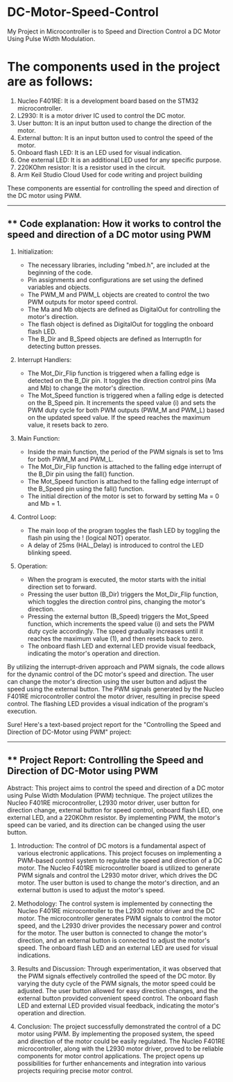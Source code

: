 # DC-Motor-Speed-Control
My Project in Microcontroller is to Speed and Direction Control a DC Motor Using Pulse Width Modulation.

# The components used in the project are as follows:

1. Nucleo F401RE: It is a development board based on the STM32 microcontroller.
2. L2930: It is a motor driver IC used to control the DC motor.
3. User button: It is an input button used to change the direction of the motor.
4. External button: It is an input button used to control the speed of the motor.
5. Onboard flash LED: It is an LED used for visual indication.
6. One external LED: It is an additional LED used for any specific purpose.
7. 220KOhm resistor: It is a resistor used in the circuit.
8. Arm Keil Studio Cloud Used for code writing and project building 

These components are essential for controlling the speed and direction of the DC motor using PWM.

--------------------------------------------------------------------------------------------
** Code explanation: How it works to control the speed and direction of a DC motor using PWM
--------------------------------------------------------------------------------------------

1. Initialization:
   - The necessary libraries, including "mbed.h", are included at the beginning of the code.
   - Pin assignments and configurations are set using the defined variables and objects.
   - The PWM_M and PWM_L objects are created to control the two PWM outputs for motor speed control.
   - The Ma and Mb objects are defined as DigitalOut for controlling the motor's direction.
   - The flash object is defined as DigitalOut for toggling the onboard flash LED.
   - The B_Dir and B_Speed objects are defined as InterruptIn for detecting button presses.

2. Interrupt Handlers:
   - The Mot_Dir_Flip function is triggered when a falling edge is detected on the B_Dir pin. It toggles the direction control pins (Ma and Mb) to change the motor's direction.
   - The Mot_Speed function is triggered when a falling edge is detected on the B_Speed pin. It increments the speed value (i) and sets the PWM duty cycle for both PWM outputs (PWM_M and PWM_L) based on the updated speed value. If the speed reaches the maximum value, it resets back to zero.

3. Main Function:
   - Inside the main function, the period of the PWM signals is set to 1ms for both PWM_M and PWM_L.
   - The Mot_Dir_Flip function is attached to the falling edge interrupt of the B_Dir pin using the fall() function.
   - The Mot_Speed function is attached to the falling edge interrupt of the B_Speed pin using the fall() function.
   - The initial direction of the motor is set to forward by setting Ma = 0 and Mb = 1.

4. Control Loop:
   - The main loop of the program toggles the flash LED by toggling the flash pin using the ! (logical NOT) operator.
   - A delay of 25ms (HAL_Delay) is introduced to control the LED blinking speed.

5. Operation:
   - When the program is executed, the motor starts with the initial direction set to forward.
   - Pressing the user button (B_Dir) triggers the Mot_Dir_Flip function, which toggles the direction control pins, changing the motor's direction.
   - Pressing the external button (B_Speed) triggers the Mot_Speed function, which increments the speed value (i) and sets the PWM duty cycle accordingly. The speed gradually increases until it reaches the maximum value (1), and then resets back to zero.
   - The onboard flash LED and external LED provide visual feedback, indicating the motor's operation and direction.

By utilizing the interrupt-driven approach and PWM signals, the code allows for the dynamic control of the DC motor's speed and direction. The user can change the motor's direction using the user button and adjust the speed using the external button. The PWM signals generated by the Nucleo F401RE microcontroller control the motor driver, resulting in precise speed control. The flashing LED provides a visual indication of the program's execution.

Sure! Here's a text-based project report for the "Controlling the Speed and Direction of DC-Motor using PWM" project:

--------------------------------------------------------------------------------------------
** Project Report: Controlling the Speed and Direction of DC-Motor using PWM         
--------------------------------------------------------------------------------------------

Abstract:
This project aims to control the speed and direction of a DC motor using Pulse Width Modulation (PWM) technique. The project utilizes the Nucleo F401RE microcontroller, L2930 motor driver, user button for direction change, external button for speed control, onboard flash LED, one external LED, and a 220KOhm resistor. By implementing PWM, the motor's speed can be varied, and its direction can be changed using the user button.

1. Introduction:
The control of DC motors is a fundamental aspect of various electronic applications. This project focuses on implementing a PWM-based control system to regulate the speed and direction of a DC motor. The Nucleo F401RE microcontroller board is utilized to generate PWM signals and control the L2930 motor driver, which drives the DC motor. The user button is used to change the motor's direction, and an external button is used to adjust the motor's speed.

2. Methodology:
The control system is implemented by connecting the Nucleo F401RE microcontroller to the L2930 motor driver and the DC motor. The microcontroller generates PWM signals to control the motor speed, and the L2930 driver provides the necessary power and control for the motor. The user button is connected to change the motor's direction, and an external button is connected to adjust the motor's speed. The onboard flash LED and an external LED are used for visual indications.

3. Results and Discussion:
Through experimentation, it was observed that the PWM signals effectively controlled the speed of the DC motor. By varying the duty cycle of the PWM signals, the motor speed could be adjusted. The user button allowed for easy direction changes, and the external button provided convenient speed control. The onboard flash LED and external LED provided visual feedback, indicating the motor's operation and direction.

4. Conclusion:
The project successfully demonstrated the control of a DC motor using PWM. By implementing the proposed system, the speed and direction of the motor could be easily regulated. The Nucleo F401RE microcontroller, along with the L2930 motor driver, proved to be reliable components for motor control applications. The project opens up possibilities for further enhancements and integration into various projects requiring precise motor control.
